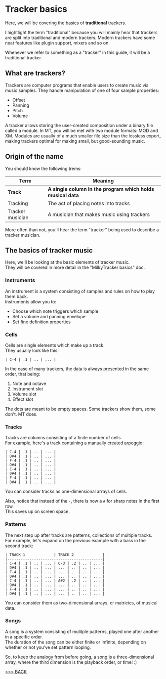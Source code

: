 # Tracker basics

Here, we will be covering the basics of **traditional** trackers.

I hightlight the term "traditional" because you will mainly hear that trackers are split into
traditional and modern trackers. Modern trackers have some neat features like plugin support, mixers and so on.

Whenever we refer to something as a "tracker" in this guide, it will be a traditional tracker.

## What are trackers?

Trackers are computer programs that enable users to create music via music samples.
They handle manipulation of one of four sample properties:

- Offset
- Panning
- Pitch
- Volume

A tracker allows storing the user-created composition under a binary file called a module.
In MT, you will be met with two module formats: MOD and XM.
Modules are usually of a much smaller file size than the lossless export,
making trackers optimal for making small, but good-sounding music.

## Origin of the name

You should know the following trems:

| Term             | Meaning                                                     |
| -                | -                                                           |
| **Track**        | **A single column in the program which holds musical data** |
| Tracking         | The act of placing notes into tracks                        |
| Tracker musician | A musician that makes music using trackers                  |

More often than not, you'll hear the term "tracker" being used to describe a tracker musician.

## The basics of tracker music

Here, we'll be looking at the basic elements of tracker music.<br>
They will be covered in more detail in the "MilkyTracker basics" doc.

### Instruments

An instrument is a system consisting of samples and rules on how to play them back.<br>
Instruments allow you to:

- Choose which note triggers which sample
- Set a volume and panning envelope
- Set fine definition properties

### Cells

Cells are single elements which make up a track.<br>
They usually look like this:

```
| C-4 | .1 | .. | ... |
```

In the case of many trackers, the data is always presented in the same order, that being:

1. Note and octave
2. Instrument slot
3. Volume slot
4. Effect slot

The dots are meant to be empty spaces. Some trackers show them, some don't. MT does.

### Tracks

Tracks are columns consisting of a finite number of cells.<br>
For example, here's a track containing a manually created arpeggio:

```
| C-4 | .1 | .. | ... |
| D#4 | .1 | .. | ... |
| F-4 | .1 | .. | ... |
| D#4 | .1 | .. | ... |
| C-4 | .1 | .. | ... |
| D#4 | .1 | .. | ... |
| F-4 | .1 | .. | ... |
| D#4 | .1 | .. | ... |
```

You can consider tracks as one-dimensional arrays of cells.

Also, notice that instead of the `-`, there is now a `#` for sharp notes in the first row.<br>
This saves up on screen space.

### Patterns

The next step up after tracks are patterns, collections of multiple tracks.<br>
For example, let's expand on the previous example with a bass in the second track:

```
| TRACK 1             | TRACK 2             |
|-------------------------------------------|
| C-4 | .1 | .. | ... | C-3 | .2 | .. | ... |
| D#4 | .1 | .. | ... | ... | .. | .. | ... |
| F-4 | .1 | .. | ... | ... | .. | .. | ... |
| D#4 | .1 | .. | ... | ... | .. | .. | ... |
| C-4 | .1 | .. | ... | A#2 | .2 | .. | ... |
| D#4 | .1 | .. | ... | ... | .. | .. | ... |
| F-4 | .1 | .. | ... | ... | .. | .. | ... |
| D#4 | .1 | .. | ... | ... | .. | .. | ... |
```

You can consider them as two-dimensional arrays, or matricies, of musical data.

### Songs

A song is a system consisting of mulitple patterns, played one after another in a specific order.<br>
The duration of the song can be either finite or infinite, depending on whether or not you've set pattern looping.

So, to keep the analogy from before going, a song is a three-dimensional array, where the third dimension is the playback order, or time! :)

[>>> BACK](../README.md)<br>
